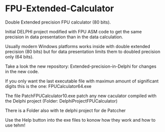 # FPU-Extended-Calculator
Double Extended precision FPU calculator (80 bits).

Initial DELPHI project modified with FPU ASM code to get the same precision in data presentation than in the data calculation.

Usually modern Windows platforms works inside with double extended precision (80 bits) but for data presentation limits them to doubled precision only (64 bits). 

Take a look the new repository: Extended-precision-in-Delphi for changes in the new code.

If you only want the last executable file with maximun amount of significant digits this is the one: FPUCalculator64.exe

The file PatchFPUCalculator10.exe patch any new caculator compiled with the Delphi project (Folder: DelphiProjectFPUCalculator)

There is a Folder also with te delphi project for de Patccher 

Use the Help button into the exe files to konow how they work and how to use tehm!
